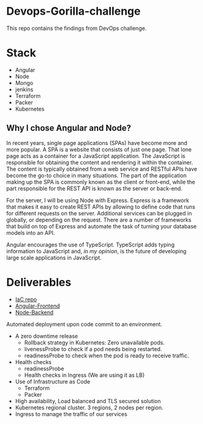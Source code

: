 # Devops-Gorilla-challenge
This repo contains the findings from DevOps challenge.

# Stack
- Angular
- Node
- Mongo
- jenkins
- Terraform
- Packer
- Kubernetes

## Why I chose Angular and Node?
In recent years, single page applications (SPAs) have become more and more popular. A SPA is a website that consists of just one page. That lone page acts as a container for a JavaScript application. The JavaScript is responsible for obtaining the content and rendering it within the container. The content is typically obtained from a web service and RESTful APIs have become the go-to choice in many situations. The part of the application making up the SPA is commonly known as the client or front-end, while the part responsible for the REST API is known as the server or back-end. 

For the server, I will be using Node with Express. Express is a framework that makes it easy to create REST APIs by allowing to define code that runs for different requests on the server. Additional services can be plugged in globally, or depending on the request. There are a number of frameworks that build on top of Express and automate the task of turning your database models into an API. 

Angular encourages the use of TypeScript. TypeScript adds typing information to JavaScript and, *in my opinion*, is the future of developing large scale applications in JavaScript. 

# Deliverables
- [IaC repo](https://github.com/gelopfalcon/terraform-k8s-gcp)
- [Angular-Frontend](https://github.com/gelopfalcon/angular-realworld-example-app)
- [Node-Backend](https://github.com/gelopfalcon/node-express-realworld-example-app)

 Automated deployment upon code commit to an environment.
- A zero downtime release
  - Rollback strategy in Kubernetes: Zero unavailable pods.
  - livenessProbe to check if a pod needs being restarted.
  - readinessProbe to check when the pod is ready to receive traffic.
- Health checks
   - readinessProbe
   - Health checks in Ingress (We are using it as LB)
- Use of Infrastructure as Code
   - Terraform
   - Packer
- High availability, Load balanced and TLS secured solution
 - Kubernetes regional cluster. 3 regions, 2 nodes per region.
 - Ingress to manage the traffic of our services
